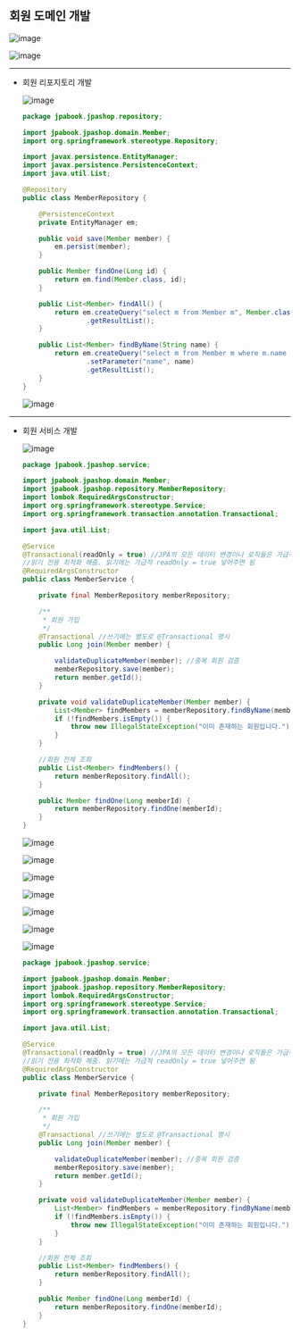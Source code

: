 ## **회원 도메인 개발**

![image](https://user-images.githubusercontent.com/79301439/163705107-1a03dd17-5a4c-4a3e-a6c3-7b38a6fb3101.png)

![image](https://user-images.githubusercontent.com/79301439/163705121-7cde8ac1-ba05-45c9-a20e-14135bcaaea1.png)

***
  * 회원 리포지토리 개발
    
    ![image](https://user-images.githubusercontent.com/79301439/163705139-e7387496-8bd8-425e-83ad-b3de1c1653f7.png)
    
    ```java
    package jpabook.jpashop.repository;

    import jpabook.jpashop.domain.Member;
    import org.springframework.stereotype.Repository;

    import javax.persistence.EntityManager;
    import javax.persistence.PersistenceContext;
    import java.util.List;

    @Repository
    public class MemberRepository {

        @PersistenceContext
        private EntityManager em;

        public void save(Member member) {
            em.persist(member);
        }

        public Member findOne(Long id) {
            return em.find(Member.class, id);
        }

        public List<Member> findAll() {
            return em.createQuery("select m from Member m", Member.class)
                    .getResultList();
        }

        public List<Member> findByName(String name) {
            return em.createQuery("select m from Member m where m.name = :name", Member.class)
                    .setParameter("name", name)
                    .getResultList();
        }
    }
    ```
    
    ![image](https://user-images.githubusercontent.com/79301439/163705166-eaf19629-6c7e-4047-a358-2271584d38c5.png)

***
  * 회원 서비스 개발
    
    ![image](https://user-images.githubusercontent.com/79301439/163706046-22e39912-9aeb-4110-8a8c-08ef7067d68f.png)
    
    ```java
    package jpabook.jpashop.service;

    import jpabook.jpashop.domain.Member;
    import jpabook.jpashop.repository.MemberRepository;
    import lombok.RequiredArgsConstructor;
    import org.springframework.stereotype.Service;
    import org.springframework.transaction.annotation.Transactional;

    import java.util.List;

    @Service
    @Transactional(readOnly = true) //JPA의 모든 데이터 변경이나 로직들은 가급적 Transaction 안에서 실행되어야 한다. 그래야 LAZY Loading 이런게 됨.
    //읽기 전용 최적화 해줌. 읽기에는 가급적 readOnly = true 넣어주면 됨
    @RequiredArgsConstructor
    public class MemberService {

        private final MemberRepository memberRepository;

        /**
         * 회원 가입
         */
        @Transactional //쓰기에는 별도로 @Transactional 명시
        public Long join(Member member) {

            validateDuplicateMember(member); //중복 회원 검증
            memberRepository.save(member);
            return member.getId();
        }

        private void validateDuplicateMember(Member member) {
            List<Member> findMembers = memberRepository.findByName(member.getName());
            if (!findMembers.isEmpty()) {
                throw new IllegalStateException("이미 존재하는 회원입니다.");
            }
        }

        //회원 전체 조회
        public List<Member> findMembers() {
            return memberRepository.findAll();
        }

        public Member findOne(Long memberId) {
            return memberRepository.findOne(memberId);
        }
    }
    ```
    
    ![image](https://user-images.githubusercontent.com/79301439/163706061-4fdff277-0dd0-4ba3-8054-74e89a04af76.png)
    
    ![image](https://user-images.githubusercontent.com/79301439/163706067-2e188035-f413-448b-9485-8389e6a1cccb.png)
    
    ![image](https://user-images.githubusercontent.com/79301439/163706076-9a9cf825-8ceb-4a1f-9589-60a0ccfaae24.png)
    
    ![image](https://user-images.githubusercontent.com/79301439/163706079-2ba80844-25ad-45d3-b905-f31eb54fdb2b.png)
    
    ![image](https://user-images.githubusercontent.com/79301439/163706127-cec6d7e1-cd55-4ba6-877c-5f30ca6a127f.png)
    
    ![image](https://user-images.githubusercontent.com/79301439/163706137-22550217-2be0-4a4b-aaba-dedc646927da.png)
    
    ![image](https://user-images.githubusercontent.com/79301439/163706146-3b78dc42-29a0-4864-9db8-e1032fb411c5.png)
    
    ```java
    package jpabook.jpashop.service;

    import jpabook.jpashop.domain.Member;
    import jpabook.jpashop.repository.MemberRepository;
    import lombok.RequiredArgsConstructor;
    import org.springframework.stereotype.Service;
    import org.springframework.transaction.annotation.Transactional;

    import java.util.List;

    @Service
    @Transactional(readOnly = true) //JPA의 모든 데이터 변경이나 로직들은 가급적 Transaction 안에서 실행되어야 한다. 그래야 LAZY Loading 이런게 됨.
    //읽기 전용 최적화 해줌. 읽기에는 가급적 readOnly = true 넣어주면 됨
    @RequiredArgsConstructor
    public class MemberService {

        private final MemberRepository memberRepository;

        /**
         * 회원 가입
         */
        @Transactional //쓰기에는 별도로 @Transactional 명시
        public Long join(Member member) {

            validateDuplicateMember(member); //중복 회원 검증
            memberRepository.save(member);
            return member.getId();
        }

        private void validateDuplicateMember(Member member) {
            List<Member> findMembers = memberRepository.findByName(member.getName());
            if (!findMembers.isEmpty()) {
                throw new IllegalStateException("이미 존재하는 회원입니다.");
            }
        }

        //회원 전체 조회
        public List<Member> findMembers() {
            return memberRepository.findAll();
        }

        public Member findOne(Long memberId) {
            return memberRepository.findOne(memberId);
        }
    }
    ```
